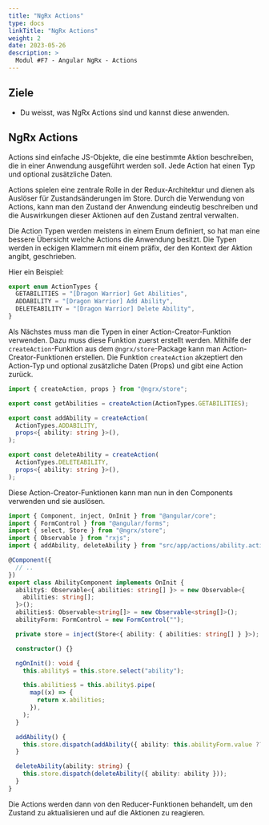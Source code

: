 ```yaml
---
title: "NgRx Actions"
type: docs
linkTitle: "NgRx Actions"
weight: 2
date: 2023-05-26
description: >
  Modul #F7 - Angular NgRx - Actions
---
```


## Ziele

- Du weisst, was NgRx Actions sind und kannst diese anwenden.

## NgRx Actions

Actions sind einfache JS-Objekte, die eine bestimmte Aktion beschreiben, die in einer Anwendung ausgeführt werden soll. Jede Action hat einen Typ und optional zusätzliche Daten.

Actions spielen eine zentrale Rolle in der Redux-Architektur und dienen als Auslöser für Zustandsänderungen im Store. Durch die Verwendung von Actions, kann man den Zustand der Anwendung eindeutig beschreiben und die Auswirkungen dieser Aktionen auf den Zustand zentral verwalten.

Die Action Typen werden meistens in einem Enum definiert, so hat man eine bessere Übersicht welche Actions die Anwendung besitzt. Die Typen werden in eckigen Klammern mit einem präfix, der den Kontext der Aktion angibt, geschrieben.

Hier ein Beispiel:

```typescript
export enum ActionTypes {
  GETABILITIES = "[Dragon Warrior] Get Abilities",
  ADDABILITY = "[Dragon Warrior] Add Ability",
  DELETEABILITY = "[Dragon Warrior] Delete Ability",
}
```

Als Nächstes muss man die Typen in einer Action-Creator-Funktion verwenden. Dazu muss diese Funktion zuerst erstellt werden. Mithilfe der `createAction`-Funktion aus dem `@ngrx/store`-Package kann man Action-Creator-Funktionen erstellen. Die Funktion `createAction` akzeptiert den Action-Typ und optional zusätzliche Daten (Props) und gibt eine Action zurück.

```typescript
import { createAction, props } from "@ngrx/store";

export const getAbilities = createAction(ActionTypes.GETABILITIES);

export const addAbility = createAction(
  ActionTypes.ADDABILITY,
  props<{ ability: string }>(),
);

export const deleteAbility = createAction(
  ActionTypes.DELETEABILITY,
  props<{ ability: string }>(),
);
```

Diese Action-Creator-Funktionen kann man nun in den Components verwenden und sie auslösen.

```typescript
import { Component, inject, OnInit } from "@angular/core";
import { FormControl } from "@angular/forms";
import { select, Store } from "@ngrx/store";
import { Observable } from "rxjs";
import { addAbility, deleteAbility } from "src/app/actions/ability.actions";

@Component({
  // ..
})
export class AbilityComponent implements OnInit {
  ability$: Observable<{ abilities: string[] }> = new Observable<{
    abilities: string[];
  }>();
  abilities$: Observable<string[]> = new Observable<string[]>();
  abilityForm: FormControl = new FormControl("");

  private store = inject(Store<{ ability: { abilities: string[] } }>);

  constructor() {}

  ngOnInit(): void {
    this.ability$ = this.store.select("ability");

    this.abilities$ = this.ability$.pipe(
      map((x) => {
        return x.abilities;
      }),
    );
  }

  addAbility() {
    this.store.dispatch(addAbility({ ability: this.abilityForm.value ?? "" }));
  }

  deleteAbility(ability: string) {
    this.store.dispatch(deleteAbility({ ability: ability }));
  }
}
```

Die Actions werden dann von den Reducer-Funktionen behandelt, um den Zustand zu aktualisieren und auf die Aktionen zu reagieren.
